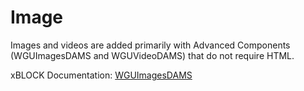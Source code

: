 # Image
Images and videos are added primarily with Advanced Components (WGUImagesDAMS and WGUVideoDAMS) that do not require HTML.

xBLOCK Documentation: [WGUImagesDAMS](https://westerngovernorsuniversity.sharepoint.com/sites/WGUx2/SitePages/Multimedia-(Revised).aspx#images)